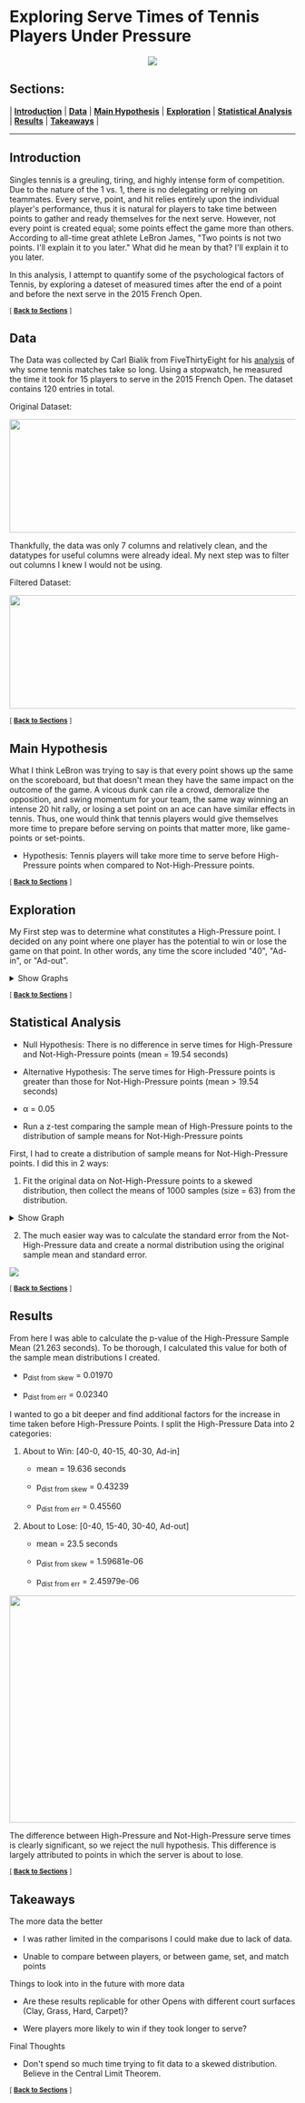 # Exploring Serve Times of Tennis Players Under Pressure

<div class='header'> 
<!-- Your header image here -->
<div class='headingImage' id='mainHeaderImage' align="center">
    <img src="https://images.squarespace-cdn.com/content/v1/574ef19d9f7266ca965ea6af/1539723422154-QOZZR64KFEB7OMRC4JYS/ke17ZwdGBToddI8pDm48kKwk6pp6QGEAwGcw_vnYdmoUqsxRUqqbr1mOJYKfIPR7LoDQ9mXPOjoJoqy81S2I8N_N4V1vUb5AoIIIbLZhVYy7Mythp_T-mtop-vrsUOmeInPi9iDjx9w8K4ZfjXt2do8UP1IH5v8D6j72WcX-bDb10lwfWZJ2VkUT5sYler58P7cJNZlDXbgJNE9ef52e8w/20180418_120534.jpg?format=2500w" ></img>
</div>

## Sections:
 |  **[Introduction](#introduction)**  |
 **[Data](#data)**  |
 **[Main Hypothesis](#main-hypothesis)**  |
 **[Exploration](#exploration)**  |
 **[Statistical Analysis](#statistical-analysis)**  |
 **[Results](#results)**  |
 **[Takeaways](#takeaways)**  |
 
 ---
 ## Introduction
 Singles tennis is a greuling, tiring, and highly intense form of competition. Due to the nature of the 1 vs. 1, there is no delegating or relying on teammates. Every serve, point, and hit relies entirely upon the individual player's performance, thus it is natural for players to take time between points to gather and ready themselves for the next serve. However, not every point is created equal; some points effect the game more than others. According to all-time great athlete LeBron James, "Two points is not two points. I'll explain it to you later." What did he mean by that? I'll explain it to you later.
 
In this analysis, I attempt to quantify some of the psychological factors of Tennis, by exploring a dateset of measured times after the end of a point and before the next serve in the 2015 French Open. 

<sub>[  **[Back to Sections](#sections)** ]</sub>

 ## Data
 The Data was collected by Carl Bialik from FiveThirtyEight for his [analysis](https://fivethirtyeight.com/features/why-some-tennis-matches-take-forever/) of why some tennis matches take so long. Using a stopwatch, he measured the time it took for 15 players to serve in the 2015 French Open. The dataset contains 120 entries in total.
 
 Original Dataset:
 
  <img src="https://github.com/atsai24/Time-for-Tennis/blob/master/images/original_data.png" width="774" height="200">

 
 
 Thankfully, the data was only 7 columns and relatively clean, and the datatypes for useful columns were already ideal. My next step was to filter out columns I knew I would not be using.
 
 Filtered Dataset:
 
 <img src="https://github.com/atsai24/Time-for-Tennis/blob/master/images/filtered_data.png" width="562" height="200">
 
 <sub>[  **[Back to Sections](#sections)** ]</sub>
 
 ## Main Hypothesis
  What I think LeBron was trying to say is that every point shows up the same on the scoreboard, but that doesn't mean they have the same impact on the outcome of the game. A vicous dunk can rile a crowd, demoralize the opposition, and swing momentum for your team, the same way winning an intense 20 hit rally, or losing a set point on an ace can have similar effects in tennis. Thus, one would think that tennis players would give themselves more time to prepare before serving on points that matter more, like game-points or set-points.

- Hypothesis: Tennis players will take more time to serve before High-Pressure points when compared to Not-High-Pressure points.

<sub>[  **[Back to Sections](#sections)** ]</sub>

## Exploration
My First step was to determine what constitutes a High-Pressure point. I decided on any point where one player has the potential to win or lose the game on that point. In other words, any time the score included "40", "Ad-in", or "Ad-out".

<details>
  <summary>
    Show Graphs
  </summary>
<br>
    
<img src="https://github.com/atsai24/Time-for-Tennis/blob/master/images/hist_of_serve_times.png" width="432" height="288">
<img src="https://github.com/atsai24/Time-for-Tennis/blob/master/images/hist_of_hp_serve_times.png">
 <img src="https://github.com/atsai24/Time-for-Tennis/blob/master/images/hist_of_not_hp_serve_times.png">
<img src="https://github.com/atsai24/Time-for-Tennis/blob/master/images/density_comparison.png" width="432" height="288">
<img src="https://github.com/atsai24/Time-for-Tennis/blob/master/images/score_comparison.png">
</details> 

<sub>[  **[Back to Sections](#sections)** ]</sub>

## Statistical Analysis

- Null Hypothesis: There is no difference in serve times for High-Pressure and Not-High-Pressure points (mean = 19.54 seconds)

- Alternative Hypothesis: The serve times for High-Pressure points is greater than those for Not-High-Pressure points (mean > 19.54 seconds)

- &alpha; = 0.05

- Run a z-test comparing the sample mean of High-Pressure points to the distribution of sample means for Not-High-Pressure points

First, I had to create a distribution of sample means for Not-High-Pressure points. I did this in 2 ways:

1. Fit the original data on Not-High-Pressure points to a skewed distribution, then collect the means of 1000 samples (size = 63) from the distribution.

<details>
  <summary>
    Show Graph
  </summary>
<br>
<img src="https://github.com/atsai24/Time-for-Tennis/blob/master/images/skewed_distribution.png">
</details>

2. The much easier way was to calculate the standard error from the Not-High-Pressure data and create a normal distribution using the original sample mean and standard error.

<img src="https://github.com/atsai24/Time-for-Tennis/blob/master/images/dist_of_sample_means_not_hp.png">

<sub>[  **[Back to Sections](#sections)** ]</sub>

## Results
From here I was able to calculate the p-value of the High-Pressure Sample Mean (21.263 seconds). To be thorough, I calculated this value for both of the sample mean distributions I created.

- p<sub>dist from skew</sub> = 0.01970

- p<sub>dist from err</sub> = 0.02340

I wanted to go a bit deeper and find additional factors for the increase in time taken before High-Pressure Points. I split the High-Pressure Data into 2 categories:

1. About to Win: [40-0, 40-15, 40-30, Ad-in]

    - mean = 19.636 seconds

    - p<sub>dist from skew</sub> = 0.43239

    - p<sub>dist from  err</sub> = 0.45560
    
2. About to Lose: [0-40, 15-40, 30-40, Ad-out]

    - mean = 23.5 seconds

    - p<sub>dist from skew</sub> = 1.59681e-06

    - p<sub>dist from  err</sub> = 2.45979e-06

<img src="https://github.com/atsai24/Time-for-Tennis/blob/master/images/p_val_region.png" width="1600" height="400">

The difference between High-Pressure and Not-High-Pressure serve times is clearly significant, so we reject the null hypothesis. This difference is largely attributed to points in which the server is about to lose.

<sub>[  **[Back to Sections](#sections)** ]</sub>

## Takeaways

The more data the better

- I was rather limited in the comparisons I could make due to lack of data.
    
- Unable to compare between players, or between game, set, and match points
    
Things to look into in the future with more data

- Are these results replicable for other Opens with different court surfaces (Clay, Grass, Hard, Carpet)?
   
- Were players more likely to win if they took longer to serve?

Final Thoughts

- Don't spend so much time trying to fit data to a skewed distribution. Believe in the Central Limit Theorem.

<sub>[  **[Back to Sections](#sections)** ]</sub>

                                                                                                              
